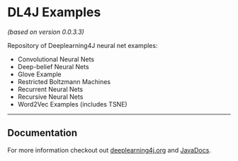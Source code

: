 DL4J Examples 
=========================
*(based on version 0.0.3.3)*


Repository of Deeplearning4J neural net examples:

- Convolutional Neural Nets
- Deep-belief Neural Nets
- Glove Example
- Restricted Boltzmann Machines
- Recurrent Neural Nets
- Recursive Neural Nets
- Word2Vec Examples (includes TSNE)


---
## Documentation
For more information checkout out [deeplearning4j.org](http://deeplearning4j.org/) and [JavaDocs](http://deeplearning4j.org/doc/).


